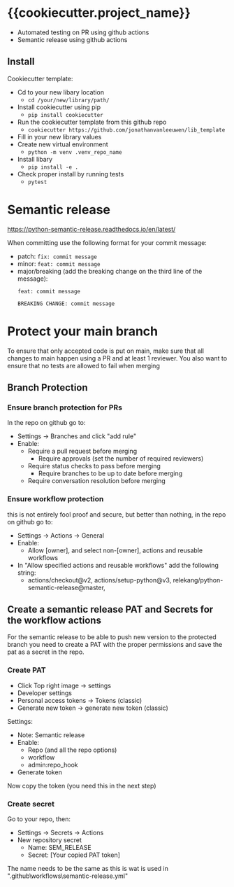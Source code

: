 # {{cookiecutter.project_name}}
* Automated testing on PR using github actions
* Semantic release using github actions

## Install
Cookiecutter template:
* Cd to your new libary location
  * `cd /your/new/library/path/`
* Install cookiecutter using pip
  * `pip install cookiecutter`
* Run the cookiecutter template from this github repo
  * `cookiecutter https://github.com/jonathanvanleeuwen/lib_template`
* Fill in your new library values
* Create new virtual environment
  *  `python -m venv .venv_repo_name`
* Install libary
  *  `pip install -e .`
* Check proper install by running tests
  * `pytest`

# Semantic release
https://python-semantic-release.readthedocs.io/en/latest/

When committing use the following format for your commit message:
* patch:
  `fix: commit message`
* minor:
  `feat: commit message`
* major/breaking (add the breaking change on the third  line of the message):
    ```
    feat: commit message

    BREAKING CHANGE: commit message
    ```


# Protect your main branch
To ensure that only accepted code is put on main, make sure that all changes to main happen using a PR and at least 1
reviewer.
You also want to ensure that no tests are allowed to fail when merging

## Branch Protection
### Ensure branch protection for PRs
In the repo on github go to:
* Settings -> Branches and click "add rule"
* Enable:
  * Require a pull request before merging
    * Require approvals (set the number of required reviewers)
  * Require status checks to pass before merging
    * Require branches to be up to date before merging
  * Require conversation resolution before merging

### Ensure workflow protection
this is not entirely fool proof and secure, but better than nothing, in the repo on github go to:
* Settings -> Actions -> General
* Enable:
  * Allow [owner], and select non-[owner], actions and reusable workflows
* In "Allow specified actions and reusable workflows" add the following string:
  * actions/checkout@v2,
actions/setup-python@v3,
relekang/python-semantic-release@master,

## Create a semantic release PAT and Secrets for the workflow actions
For the semantic release to be able to push new version to the protected branch you need to
create a PAT with the proper permissions and save the pat as a secret in the repo.

### Create PAT
* Click Top right image -> settings
* Developer settings
* Personal access tokens -> Tokens (classic)
* Generate new token -> generate new token (classic)

Settings:
* Note: Semantic release
* Enable:
  * Repo (and all the repo options)
  * workflow
  * admin:repo_hook
* Generate token

Now copy the token (you need this in the next step)

### Create secret
Go to your repo, then:
* Settings -> Secrets -> Actions
* New repository secret
  * Name: SEM_RELEASE
  * Secret: [Your copied PAT token]

The name needs to be the same as this is wat is used in ".github\workflows\semantic-release.yml"

